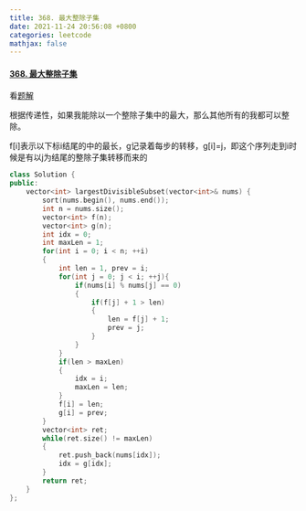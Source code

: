 ```yaml
---
title: 368. 最大整除子集
date: 2021-11-24 20:56:08 +0800
categories: leetcode
mathjax: false
---
```

#### [368. 最大整除子集](https://leetcode-cn.com/problems/largest-divisible-subset/submissions/)

看[题解](https://leetcode-cn.com/problems/largest-divisible-subset/solution/gong-shui-san-xie-noxiang-xin-ke-xue-xi-0a3jc/)

根据传递性，如果我能除以一个整除子集中的最大，那么其他所有的我都可以整除。

f[i]表示以下标i结尾的中的最长，g记录着每步的转移，g[i]=j，即这个序列走到i时候是有以j为结尾的整除子集转移而来的

```c++
class Solution {
public:
    vector<int> largestDivisibleSubset(vector<int>& nums) {
        sort(nums.begin(), nums.end());
        int n = nums.size();
        vector<int> f(n);
        vector<int> g(n);
        int idx = 0;
        int maxLen = 1;
        for(int i = 0; i < n; ++i)
        {
            int len = 1, prev = i;
            for(int j = 0; j < i; ++j){
                if(nums[i] % nums[j] == 0)
                {
                    if(f[j] + 1 > len)
                    {
                        len = f[j] + 1;
                        prev = j;
                    }
                }
            }
            if(len > maxLen)
            {
                idx = i;
                maxLen = len;
            }
            f[i] = len;
            g[i] = prev;
        }
        vector<int> ret;
        while(ret.size() != maxLen)
        {
            ret.push_back(nums[idx]);
            idx = g[idx];
        }
        return ret;
    }
};
```
